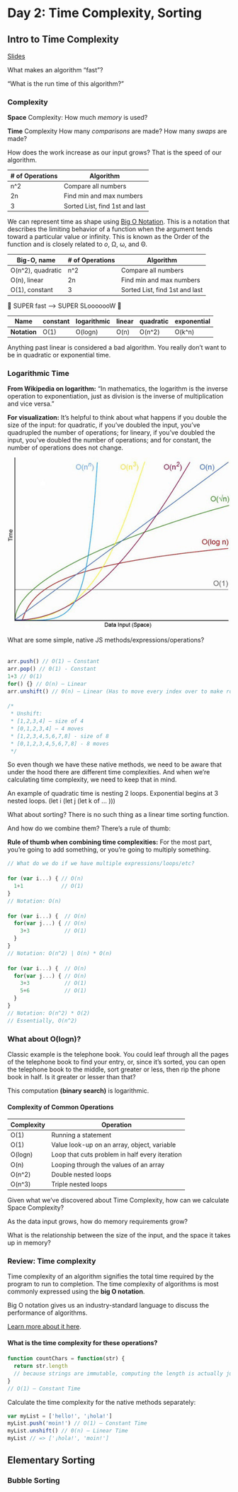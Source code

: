 # Day 2: Time Complexity, Sorting

## Intro to Time Complexity

[Slides](http://slides.com/bgando/sorting#/)

What makes an algorithm “fast”?

“What is the run time of this algorithm?”

### Complexity

**Space** Complexity:
How much *memory* is used?

**Time** Complexity
How many *comparisons* are made?
How many *swaps* are made?

How does the work increase as our input grows? That is the speed of our algorithm.


| # of Operations     | Algorithm                      |
| ------------------- | --------------------------------
|   n^2               | Compare all numbers            |
|   2n                | Find min and max numbers       |
|   3                 | Sorted List, find 1st and last |


We can represent time as shape using [Big O Notation](https://en.wikipedia.org/wiki/Big_O_notation). This is a notation that describes the limiting behavior of a function when the argument tends toward a particular value or infinity. This is known as the Order of the function and is closely related to *o*, Ω, ω, and Θ.

| Big-O, name        | # of Operations     | Algorithm                      |
| ------------------ | ------------------- | ------------------------------ |
| O(n^2), quadratic  |   n^2               | Compare all numbers            |
| O(n), linear       |   2n                | Find min and max numbers       |
| O(1), constant     |   3                 | Sorted List, find 1st and last |


:rabbit2: SUPER fast  ——>  SUPER SLooooooW :turtle:

| Name         | constant | logarithmic | linear | quadratic | exponential |
| ------------ | -------- | ----------- | ------ | --------- | ----------- |
| **Notation** | O(1)     | O(logn)     | O(n)   | O(n^2)    | O(k^n)      |


Anything past linear is considered a bad algorithm. You really don’t want to be in quadratic or exponential time.


### Logarithmic Time

__From Wikipedia on logarithm:__ “In mathematics, the logarithm is the inverse operation to exponentiation, just as division is the inverse of multiplication and vice versa.”

__For visualization:__ It’s helpful to think about what happens if you double the size of the input: for quadratic, if you’ve doubled the input, you’ve quadrupled the number of operations; for lineary, if you’ve doubled the input, you’ve doubled the number of operations; and for constant, the number of operations does not change.

![Big O Graph](https://github.com/ahrjarrett/algos_ds/blob/master/day2/big-oh-graph.jpg)

What are some simple, native JS methods/expressions/operations?

```javascript

arr.push() // O(1) — Constant
arr.pop() // 0(1) - Constant
1+3 // 0(1)
for() {} // O(n) — Linear
arr.unshift() // 0(n) — Linear (Has to move every index over to make room for new value at index 0)

/*
 * Unshift:
 * [1,2,3,4] — size of 4
 * [0,1,2,3,4] — 4 moves
 * [1,2,3,4,5,6,7,8] - size of 8
 * [0,1,2,3,4,5,6,7,8] - 8 moves
 */
```

So even though we have these native methods, we need to be aware that under the hood there are different time complexities. And when we’re calculating time complexity, we need to keep that in mind.

An example of quadratic time is nesting 2 loops. Exponential begins at 3 nested loops. (let i (let j (let k of ... )))

What about sorting? There is no such thing as a linear time sorting function.

And how do we combine them? There’s a rule of thumb:

**Rule of thumb when combining time complexities:** For the most part, you’re going to add something, or you’re going to multiply something.

```javascript
// What do we do if we have multiple expressions/loops/etc?

for (var i...) { // O(n)
  1+1            // O(1)
}
// Notation: O(n)

for (var i...) {  // O(n)
  for(var j...) { // O(n)
    3+3           // O(1)
  }
}
// Notation: O(n^2) | O(n) * O(n)

for (var i...) {  // O(n)
  for(var j...) { // O(n)
    3+3           // O(1)
    5+6           // O(1)
  }
}
// Notation: O(n^2) * O(2)
// Essentially, O(n^2)

```


### What about O(logn)?

Classic example is the telephone book. You could leaf through all the pages of the telephone book to find your entry, or, since it’s sorted, you can open the telephone book to the middle, sort greater or less, then rip the phone book in half. Is it greater or lesser than that?

This computation **(binary search)** is logarithmic.

#### Complexity of Common Operations

| Complexity    | Operation                                      |
| ------------- | ---------------------------------------------- |
| O(1)          | Running a statement                            |
| O(1)          | Value look-up on an array, object, variable    |
| O(logn)       | Loop that cuts problem in half every iteration |
| O(n)          | Looping through the values of an array         |
| O(n^2)        | Double nested loops                            |
| O(n^3)        | Triple nested loops                            |


Given what we’ve discovered about Time Complexity, how can we calculate Space Complexity?

As the data input grows, how do memory requirements grow?

What is the relationship between the size of the input, and the space it takes up in memory?


### Review: Time complexity
Time complexity of an algorithm signifies the total time required by the program to run to completion. The time complexity of algorithms is most commonly expressed using the **big O notation**.

Big O notation gives us an industry-standard language to discuss the performance of algorithms.

[Learn more about it here](http://www.geeksforgeeks.org/analysis-of-algorithms-set-3asymptotic-notations/
).


#### What is the time complexity for these operations?

```javascript
function countChars = function(str) {
  return str.length
  // because strings are immutable, computing the length is actually just a property lookup!
}
// O(1) — Constant Time
```

Calculate the time complexity for the native methods separately:

```javascript
var myList = ['hello!', '¡hola!']
myList.push('moin!') // O(1) — Constant Time
myList.unshift() // 0(n) — Linear Time
myList // => ['¡hola!', 'moin!']

```


## Elementary Sorting

### Bubble Sorting
